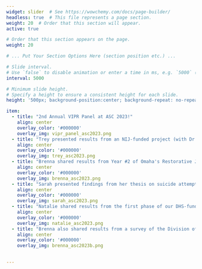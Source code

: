 ```yaml
---
widget: slider  # See https://wowchemy.com/docs/page-builder/
headless: true  # This file represents a page section.
weight: 20  # Order that this section will appear.
active: true

# Order that this section appears on the page.
weight: 20

# ... Put Your Section Options Here (section position etc.) ...

# Slide interval.
# Use `false` to disable animation or enter a time in ms, e.g. `5000` (5s).
interval: 5000

# Minimum slide height.
# Specify a height to ensure a consistent height for each slide.
height: '500px; background-position:center; background-repeat: no-repeat; background-size: contain'

item: 
  - title: "2nd Annual VIPR Panel at ASC 2023!"
    align: center
    overlay_color: '#000000'
    overlay_img: vipr_panel_asc2023.png
  - title: "Trey presented results from an NIJ-funded project (with Dr. Nix)"
    align: center
    overlay_color: '#000000'
    overlay_img: trey_asc2023.png
  - title: "Brenna shared results from Year #2 of Omaha's Restorative Justice Diversion Program (with Dr. Huff)"
    align: center
    overlay_color: '#000000'
    overlay_img: brenna_asc2023.png
  - title: "Sarah presented findings from her thesis on suicide attempts in Omaha pre/post pandemic onset (supervised by Dr. Hashimi)"
    align: center
    overlay_color: '#000000'
    overlay_img: sarah_asc2023.png
  - title: "Natalie shared results from the first phase of our DHS-funded project on insider threats in policing (with Dr. Kearns et al.)"
    align: center
    overlay_color: '#000000'
    overlay_img: natalie_asc2023.png
  - title: "Brenna also shared results from a survey of the Division of Experimental Criminology members (with Dr. Huff)"
    align: center
    overlay_color: '#000000'
    overlay_img: brenna_asc2023b.png

    
---
```

